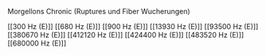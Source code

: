 Morgellons Chronic (Ruptures und Fiber Wucherungen)

[[300 Hz (E)]]
[[680 Hz (E)]]
[[900 Hz (E)]]
[[13930 Hz (E)]]
[[93500 Hz (E)]]
[[380670 Hz (E)]]
[[412120 Hz (E)]]
[[424400 Hz (E)]]
[[483520 Hz (E)]]
[[680000 Hz (E)]]